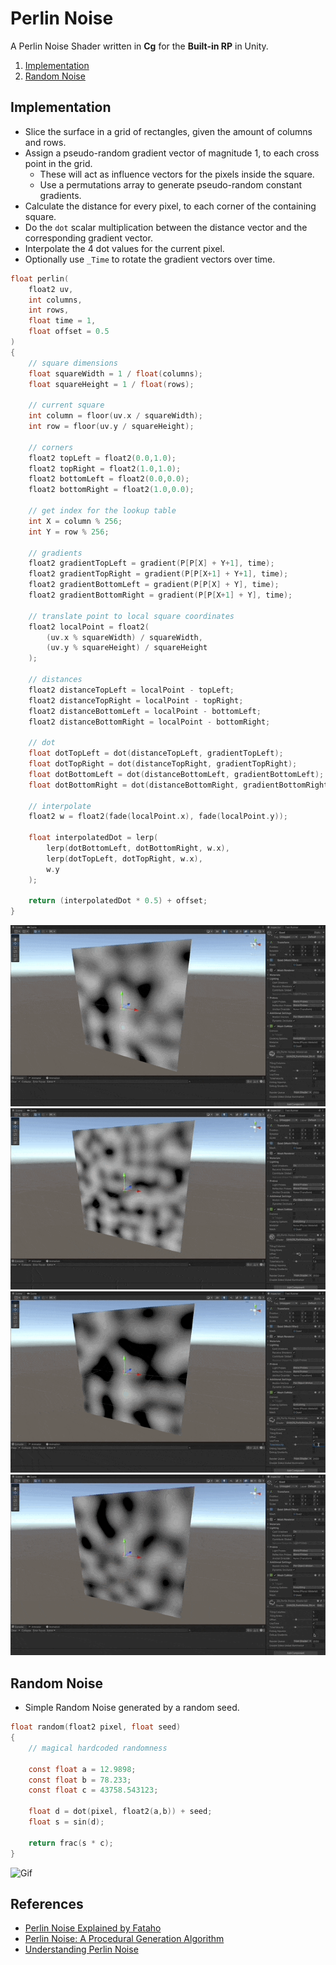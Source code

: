 # Perlin Noise

A Perlin Noise Shader written in **Cg** for the **Built-in RP** in Unity.

1. [Implementation](#implementation)
1. [Random Noise](#random-noise)

## Implementation

- Slice the surface in a grid of rectangles, given the amount of columns and rows.
- Assign a pseudo-random gradient vector of magnitude 1, to each cross point in the grid.
  - These will act as influence vectors for the pixels inside the square.
  - Use a permutations array to generate pseudo-random constant gradients.
- Calculate the distance for every pixel, to each corner of the containing square.
- Do the `dot` scalar multiplication between the distance vector and the corresponding gradient vector.
- Interpolate the 4 dot values for the current pixel.
- Optionally use `_Time` to rotate the gradient vectors over time.

```c
float perlin(
    float2 uv,
    int columns,
    int rows,
    float time = 1,
    float offset = 0.5
)
{
    // square dimensions
    float squareWidth = 1 / float(columns);
    float squareHeight = 1 / float(rows);

    // current square
    int column = floor(uv.x / squareWidth);
    int row = floor(uv.y / squareHeight);

    // corners
    float2 topLeft = float2(0.0,1.0);
    float2 topRight = float2(1.0,1.0);
    float2 bottomLeft = float2(0.0,0.0);
    float2 bottomRight = float2(1.0,0.0);

    // get index for the lookup table
    int X = column % 256;
    int Y = row % 256;

    // gradients
    float2 gradientTopLeft = gradient(P[P[X] + Y+1], time);
    float2 gradientTopRight = gradient(P[P[X+1] + Y+1], time);
    float2 gradientBottomLeft = gradient(P[P[X] + Y], time);
    float2 gradientBottomRight = gradient(P[P[X+1] + Y], time);

    // translate point to local square coordinates
    float2 localPoint = float2(
        (uv.x % squareWidth) / squareWidth,
        (uv.y % squareHeight) / squareHeight
    );

    // distances
    float2 distanceTopLeft = localPoint - topLeft;
    float2 distanceTopRight = localPoint - topRight;
    float2 distanceBottomLeft = localPoint - bottomLeft;
    float2 distanceBottomRight = localPoint - bottomRight;

    // dot
    float dotTopLeft = dot(distanceTopLeft, gradientTopLeft);
    float dotTopRight = dot(distanceTopRight, gradientTopRight);
    float dotBottomLeft = dot(distanceBottomLeft, gradientBottomLeft);
    float dotBottomRight = dot(distanceBottomRight, gradientBottomRight);

    // interpolate
    float2 w = float2(fade(localPoint.x), fade(localPoint.y));

    float interpolatedDot = lerp(
        lerp(dotBottomLeft, dotBottomRight, w.x),
        lerp(dotTopLeft, dotTopRight, w.x),
        w.y
    );

    return (interpolatedDot * 0.5) + offset;
}
```

![Gif](./docs/1.gif)
![Gif](./docs/2.gif)
![Gif](./docs/3.gif)
![Gif](./docs/4.gif)

## Random Noise

- Simple Random Noise generated by a random seed.

```c
float random(float2 pixel, float seed)
{
    // magical hardcoded randomness

    const float a = 12.9898;
    const float b = 78.233;
    const float c = 43758.543123;

    float d = dot(pixel, float2(a,b)) + seed;
    float s = sin(d);

    return frac(s * c);
}
```

![Gif](./docs/27.gif)

## References

- [Perlin Noise Explained by Fataho](https://www.youtube.com/watch?v=MJ3bvCkHJtE)
- [Perlin Noise: A Procedural Generation Algorithm](https://rtouti.github.io/graphics/perlin-noise-algorithm)
- [Understanding Perlin Noise](https://adrianb.io/2014/08/09/perlinnoise.html)
